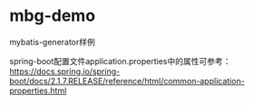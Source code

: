 # mbg-demo
mybatis-generator样例

spring-boot配置文件application.properties中的属性可参考：
https://docs.spring.io/spring-boot/docs/2.1.7.RELEASE/reference/html/common-application-properties.html
